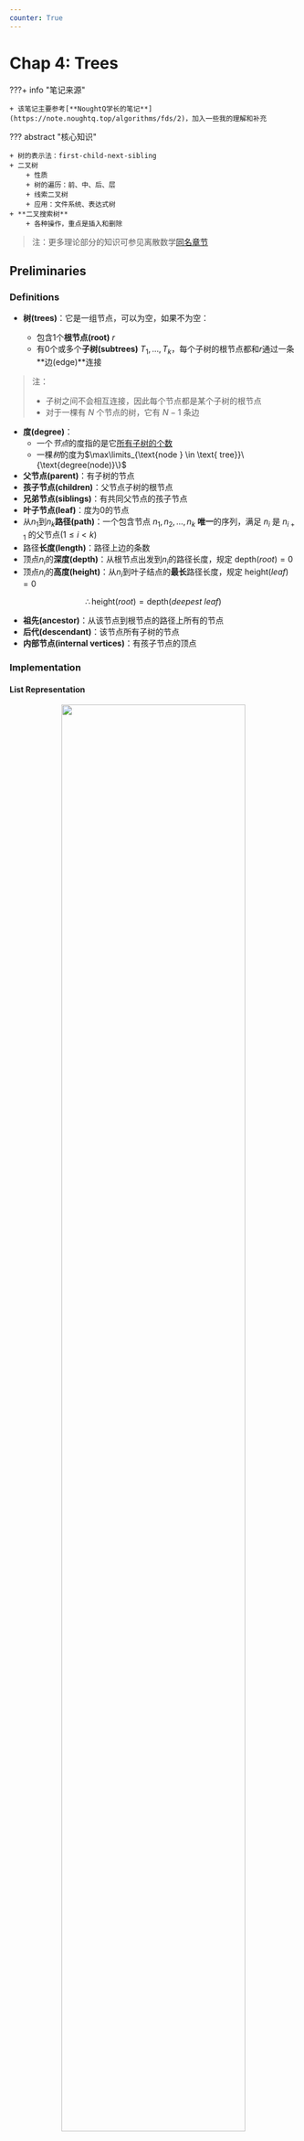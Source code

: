```yaml
---
counter: True
---
```


# Chap 4: Trees

???+ info "笔记来源"

    + 该笔记主要参考[**NoughtQ学长的笔记**](https://note.noughtq.top/algorithms/fds/2)，加入一些我的理解和补充

??? abstract "核心知识"

	+ 树的表示法：first-child-next-sibling
	+ 二叉树
		+ 性质
		+ 树的遍历：前、中、后、层
		+ 线索二叉树
		+ 应用：文件系统、表达式树
	+ **二叉搜索树**
		+ 各种操作，重点是插入和删除

>注：更多理论部分的知识可参见离散数学[同名章节](../../math/dm/11.md)

## Preliminaries

### Definitions

+ **树(trees)**：它是一组节点，可以为空，如果不为空：

	+ 包含1个**根节点(root)** $r$
	+ 有0个或多个**子树(subtrees)** $T_1, \dots, T_k$，每个子树的根节点都和$r$通过一条**边(edge)**连接

>注：
>
>+ 子树之间不会相互连接，因此每个节点都是某个子树的根节点
>+ 对于一棵有 $N$ 个节点的树，它有 $N - 1$ 条边

+ **度(degree)**：
	+ 一个*节点*的度指的是它<u>所有子树的个数</u>
	+ 一棵*树*的度为$\max\limits_{\text{node } \in \text{ tree}}\{\text{degree(node)}\}$
+ **父节点(parent)**：有子树的节点
+ **孩子节点(children)**：父节点子树的根节点
+ **兄弟节点(siblings)**：有共同父节点的孩子节点
+ **叶子节点(leaf)**：度为0的节点
+ 从$n_1$到$n_k$**路径(path)**：一个包含节点 $n_1, n_2, \dots, n_k$ **唯一**的序列，满足 $n_i$ 是 $n_{i+1}$ 的父节点($1 \le i < k$)
+ 路径**长度(length)**：路径上边的条数
+ 顶点$n_i$的**深度(depth)**：从根节点出发到$n_i$的路径长度，规定 $\mathrm{depth}(root) = 0$
+ 顶点$n_i$的**高度(height)**：从$n_i$到叶子结点的**最长**路径长度，规定 $\mathrm{height}(leaf) = 0$

$$\therefore \mathrm{height}(root) = \mathrm{depth}(deepest\text{ }leaf)$$

+ **祖先(ancestor)**：从该节点到根节点的路径上所有的节点
+ **后代(descendant)**：该节点所有子树的节点
+ **内部节点(internal vertices)**：有孩子节点的顶点

### Implementation

#### List Representation

<div style="text-align: center; margin-top: 15px;">
<img src="Images/C4/Quicker_20240320_173619.png" width="80%" style="margin: 0 auto;">
</div>

缺陷：每个节点的空间大小取决于它有多少个子树，这样实现起来就很麻烦

#### FirstChild-NextSibling Representation

<div style="text-align: center; margin-top: 15px;">
<img src="Images/C4/Quicker_20240421_204417.png" width="80%" style="margin: 0 auto;">
</div>

> 注：对于同一棵树，这种表示并**不唯一**，因为孩子的顺序可以是任意的

### Application(File System)

Unix 文件树 $\Rightarrow$ DOS 目录列表

!!! example "分层文件系统的目录列表"

	=== "Unix 系统"

		<div style="text-align: center; margin-top: 15px;">
		<img src="Images/C4/Quicker_20240320_184217.png" width="80%" style="margin: 0 auto;">
		</div>

	=== "DOS 系统"

		<div style="text-align: center; margin-top: 15px;">
		<img src="Images/C4/Quicker_20240320_184308.png" width="30%" style="margin: 0 auto;">
		</div>

注意：在UNIX系统中位于深度 $d_i$ 的文件，在转化为 DOS 系统的表示法时需要将它们的名字缩进 $d_i$ 倍的多个空格
	
代码实现（**前序遍历**）：
``` c 
static void ListDir(DirOfFile D, int Depth)
{
	if (D is legitimate entry)
	{
		PrintName(D, Depth);
		if (D is a directory)
			for (each child C of D)
				ListDir(C, Depth + 1);
	}
}
```
`Depth` 变量是不应该被用户看到的**内部变量**，需要隐藏起来。一种解决方法是像下面那样定义另外一个函数，隐藏`Depth` 接口

``` c
void ListDirectory(DirOfFile D)
{
	ListDir(D, 0);
}
```

---
计算目录大小：

<div style="text-align: center; margin-top: 15px;">
<img src="Images/C4/Quicker_20240320_185012.png" width="80%" style="margin: 0 auto;">
</div>

代码实现（**后序遍历**，时间复杂度$O(N)$）
``` c
static int SizeDir(DirOrFile D)
{
	int TotalSize;
	TotalSize = 0;
	if (D is a legitimate entry)
	{
		TotalSize = FileSize(D);
		if (D is a directory)
			for (each child C of D)
				TotalSize += SizeDir(C);
	} // end if D is legal
	return TotalSize;
}
```

## Binary Trees

**二叉树(binary tree)**：每个节点拥有不超过两个孩子的树

<div style="text-align: center; margin-top: 15px;">
<img src="Images/C4/Quicker_20240320_174545.png" width="80%" style="margin: 0 auto;">
</div>

补充：一般树（左图）的后序遍历 = 由上述方法得到的二叉树（右图）的中序遍历

### Expression Trees(syntax trees)

+ 先将[中缀表达式 -> 后缀表达式](3.md#infix-to-postfix-conversion)
+ 然后类似[后缀表达式求解](3.md#postfix-evaluation)的方法，遇到运算符时，将栈内的两个操作数弹出，与运算符构建一棵树，对应关系如下：

	+ 左子树：栈顶下面的元素
	+ 根节点：运算符
	+ 右子树：栈顶元素

	将这棵树压入栈中，重复上述步骤直到遍历完整个表达式

???+ play "动画演示"

	<div style="text-align: center; margin-top: 15px;">
	<img src="Images/C4/1.gif" width="80%" style="margin: 0 auto;">
	</div>

??? code "代码实现"

	``` c
	// from my work of project 2
	Tree ExpTree(Queue q)
	{
	    Tree ans;   // The final expression tree
	    Stack s;    // The stack for tree construction, containing the nodes or the trees
	    PtrToNode node, op1, op2, new;  // node for all element in the queue; op1 and op2 are operands;and new is a new tree
	    PtrToQueue cur = q->front->next;  // Starting from the second element, for the queue has a dummy header

	    s = CreateStack();  // Initialization
	    while (cur != NULL)  // Traversing all the element in the queue
	    {
	        node = CreateNode(cur->var);  // Creating node for every element in the queue
	        if(isalnum(cur->var[0]) || cur->var[0] == '-' && isalnum(cur->var[1]))  // If it's an operand, push it into the stack
	        {
	            Push1(node, s);
	            // printf("%s\n", str);
	        }
	        else  // If it's a operator,
	        {

	            op2 = Top1(s);  // Obtaining the top two operands from the stack
	            Pop(s);
	            op1 = Top1(s);
	            Pop(s);
	            new = CreateTree(node, op1, op2);  // Creating an expression (sub)tree
	            Push1(new, s);
	        }
	        cur = cur->next;
	    }
	    ans = Top1(s); // The remaining tree in the stack is the answer

	    return ans;

	}
	```

### Tree Traversals

**树的遍历(tree traversals)**：对树的每个节点都访问一次，时间复杂度为 $O(N)$

<div style="text-align: center; margin-top: 15px;">
<img src="Images/C4/Quicker_20240320_184009.png" width="80%" style="margin: 0 auto;">
</div>

**前序遍历(preorder traversal)**

``` c
void preorder(tree_ptr tree)
{
	if (tree)
	{
		visit(tree);
		for (each child C of tree)
			preorder(C);
	}
}
```

**后序遍历(postorder traversal)**

``` c
void postorder(tree_ptr tree)
{
	if (tree)
	{
		for (each child C of tree)
			postorder(C);
		visit(tree);
	}
}
```

**层序遍历(levelorder traversal)**

``` c
void levelorder(tree_ptr tree)
{
	enqueue(tree);
	while (queue is not empty)
	{
		visit(T = dequeue());
		for (each child C of T)
			enqueue(C);
	}
}
```

??? info "补充：“之”字形遍历"

	可以认为是“层序遍历 pro”：第 0 层（根节点）从右往左、第1层从左往右、第2层从右往左...，也就是说每层遍历完后都要改变一次遍历方向

	实现方法：用 2 个栈，一个存从左往右遍历的节点，一个存从右往左遍历的节点

**中序遍历(inorder traversal)**
``` c
// Recursion
void inorder(tree_ptr tree)
{
	if (tree)
	{
		inorder(tree->Left);
		visit(tree->Element);
		inorder(tree->Right);
	}
}

// Iteration(using stack)
void iter_inorder(tree_ptr tree)
{
	Stack S = CreateStack(MAX_SIZE);
	for (;;)
	{
		for (; tree; tree = tree->left)
			Push(tree, S);
		tree = Top(S);
		Pop(S);
		if (!tree)
			break;
		visit(tree->Element);
		tree = tree->Right;
	}
}
```

!!! note "注"

	+ 知道<u>前序或者后序遍历</u> + 中序遍历，可以确定唯一的一棵树
	+ 知道前序遍历 + 后序遍历，一般情况下无法确定树的形状

### Threaded Binary Trees

对于一般的二叉树，它的叶子节点的左右指针指向 `NULL`，这浪费了很多空间。而**线索二叉树(threaded binary trees)**很好地利用了闲置的节点，具体规则如下：

+ 如果 `Tree->Left` 为空，将它指向**中序**遍历中的**前一个节点**
+ 如果 `Tree->Right` 为空，将它指向**中序**遍历中的**后一个节点**
+ 有一个**头节点**(dummy node)，使得*最左边*和*最右边*孩子分别指向这个节点的左右孩子

``` c
// 结构声明
typedef struct ThreadedTreeNode *PtrTo ThreadedNode;
typedef struct PtrToThreadedNode ThreadedTree;
struct ThreadedTreeNode
{
	int LeftThread;      // if it is True, then Left
	TreadedTree Left;    // is a thread, not a child ptr
	ElementType Element;
	int RightThread;     // if it is True, then Right
	ThreadedTree Right;  // is a thread, not a child ptr
}
```

!!! example "例子"

	<div style="text-align: center; margin-top: 15px;">
	<img src="Images/C4/Quicker_20240320_190628.png" width="80%" style="margin: 0 auto;">
	</div>

	可以看到，我们从 dummy head node 出发，重复“左线索 $\rightarrow$ 右线索 $\rightarrow$ 左线索 $\rightarrow$ 右线索 $\dots$”的遍历过程，最后回到 dummy head node ，这样我们可以对整棵树进行一趟完整的中序遍历。

???+ note "注"

	虽然这里默认使用中序遍历的定义，但我们也可以将其修改成**前序**或者**后序**遍历的版本(比如对于后序遍历版的线索二叉树，某个节点空出来的左子树指向它在后序遍历中的前一个节点，空出来的右子树指向它在后序遍历中的后一个节点)

### Special Cases

+ **歪斜二叉树(skewed binary trees)**：

<div style="text-align: center; margin-top: 15px;">
<img src="Images/C4/Quicker_20240327_190541.png" width="40%" style="margin: 0 auto;">
</div>

+ **完全二叉树(complete binary trees)**：

<div style="text-align: center; margin-top: 15px;">
<img src="Images/C4/Quicker_20240327_190602.png" width="40%" style="margin: 0 auto;">
</div>


### Properties

+ 第 $i$ 层($i \ge 1$)最多拥有 $2^{i - 1}$ 个节点；深度为 $k$ 的二叉树最多有 $2^k - 1$ 个节点($k \ge 1$)

+ 对于非空的二叉树，$n_0 = n_2 + 1$，其中 $n_0$ 是叶子节点个数，$n_2$ 是度为 2 的节点个数

!!! note "证明"

	>注：该证明可推广至n叉树

	+ 令 $n_1$ 为度为 1 的节点，$n$ 为节点总数，则$n = n_0 + n_1 + n_2$
	+ 令 $B$ 为边的条数，则 $n = B + 1$，而且不难发现 $B = n_1 + 2n_2$
	+ 联立上述三个方程，可以得到 $n_0 = n_2 + 1$($n_1$ 被消掉了)

推论1：对于一棵完全二叉树，易知 $n_1 = 0$ 或 $1$。由 $n_0 = n_2 + 1$ 知:

+ 完全二叉树有奇数个节点时，$n_1 = 0$
+ 完全二叉树有偶数个节点时，$n_1 = 1$

:star:推论2：$n$ 叉树的叶子节点个数与 $n_1$ 无关，且 $n_0 = \sum\limits_{i = 2}^n (i - 1)n_i + 1$

## Binary Search Tree

### Definition

**二叉搜索树(Binary Search Tree)**是一棵二叉树，它可以是空树，如果非空，则遵循以下规则：

+ 每个节点有一个整数的**键(key)**，每个键互不相同
>这里这么定义是为了方便后面的操作，实际上键不必是整数，键也可以相同

+ 非空**左**子树的键必须**小于**根上的键
+ 非空**右**子树的键必须**大于**根上的键
+ 左右子树也是二叉搜索树

!!! note "注"

	+ 对二叉搜索树的**同一层**从左往右遍历，得到的键的序列是**有序**的
	+ 通过对二叉搜索树的**中序遍历**得到的元素序列是**有序**的
	+ 给出一棵二叉搜索树的**前序***或者***后序**遍历，根据二叉搜索树的定义，我们应当可以还原出这棵树
	+ 对于一棵*完全*的二叉搜索树，它**最小**的节点一定是**叶子节点**，最大的就不一定了

### ADT

**Objects**：拥有 0 个或多个元素的有限有序表

**Operations**：

+ `SearchTree MakeEmpty(SearchTree T);`
+ `Position Find(ElementType X, SearchTree T);`
+ `Position FindMin(SearchTree T);`
+ `Position FindMax(SearchTree T);`
+ `SearchTree Insert(ElementType X, SearchTree T);` :star:
+ `SearchTree Delete(ElementType X, SearchTree T);` :star:
+ `ElementType Retrieve(Position P);`

### Implementations

??? code "预先处理"

	``` c
	// 声明部分
	#ifndef _Tree_H

	struct TreeNode;
	typedef struct TreeNode * Position;
	typedef struct TreeNode * SearchTree;

	SearchTree MakeEmpty(SearchTree T);
	Position Find(ElementType X, SearchTree T);
	Position FindMin(SearchTree T);
	Position FindMax(SearchTree T);
	SearchTree Insert(ElementType X, SearchTree T);
	SearchTree Delete(ElementType X, SearchTree T);
	ElementType Retrieve(Position P);

	#endif // _Tree_H

	// 写在执行文件部分
	struct TreeNode
	{
		ElementType Element;
		SearchTree Left;
		SearchTree Right;
	}

	// 初始化处理（用到后序遍历），时间复杂度 O(logN)
	SearchTree MakeEmpty(SearchTree T)
	{
		if (T != NULL)
		{
			MakeEmpty(T->Left);
			MakeEmpty(T->Right);
			free(T);
		}
		return NULL;
	}
	```

#### Find

??? code "代码实现（递归版）"

	``` c
	Position Find(ElementType X, SearchTree T)
	{
		if (T == NULL)
			return NULL; // not found in an empty tree
		if (X < T->Element)  // if smaller than root
			return Find(X, T->Left);  // search left subtree
		else if (X > T->Element)  // if larger than root
			return Find(X, T->Right);  // search right subtree
		else  // if X == root
			return T;  // found
	}
	```

+ 时间复杂度 $T(N)$ 和空间复杂度 $S(N)$ 都等于 $O(d)$，其中 $d$ 为树 $X$ 的深度
+ 函数开始时应先判断树是否为空，如果少了这句，后面就会发生段错误（在不存在的树中获取元素，这是未定义的）
+ 这里的递归函数是[**尾递归(tail recursions)**](3.md#function-calls)，因此系统会自动将递归优化为循环

#### 一、尾递归的核心特征
尾递归（Tail Recursion）是一种特殊的递归形式，其核心特征是**递归调用出现在函数的最后一步操作**，且**无需保留当前函数的上下文**。这种特性使得尾递归可以被编译器/解释器优化为循环，避免栈溢出风险。

#### 二、尾递归与普通递归的对比
**普通递归示例**（计算阶乘）：
```python
def factorial(n):
    if n == 0:
        return 1
    else:
        return n * factorial(n-1)  # 递归后仍需进行乘法运算
```
- **问题**：每次递归调用需保留当前栈帧（存储n和返回地址），空间复杂度O(n)

**尾递归优化版**：
```python
def factorial_tail(n, acc=1):
    if n == 0:
        return acc
    else:
        return factorial_tail(n-1, acc*n)  # 递归是最后一步操作
```
- **关键改进**：通过累加器`acc`保存中间结果，消除后续乘法操作


#### 三、尾递归优化原理
1. **栈帧复用机制**
   由于尾递归调用后无需执行任何操作，编译器可复用当前栈帧，避免创建新栈帧。等效于：
   ```python
   while n > 0:
       acc *= n
       n -= 1
   ```

2. **优化条件**
   - 递归调用必须是函数的最后一步
   - 不能存在后续计算或条件分支
   - 函数本身应返回递归调用的结果（无额外处理）


#### 六、尾递归优化的应用场景
1. **函数式编程语言**：Scheme、Erlang等强制要求尾递归优化
2. **大数据处理**：递归处理链表/树结构时避免栈溢出
3. **状态机实现**：通过尾递归表达状态转换
4. **算法竞赛**：Python等不支持自动优化的语言需手动转换


####  总结
| 特性        | 尾递归         | 循环         |
|-------------|---------------|-------------|
| 栈空间      | O(1)（优化后） | O(1)        |
| 可读性      | 高            | 中等        |
| 编译器支持  | 依赖语言特性   | 通用        |
| 调试难度    | 较高           | 较低        |

**最佳实践**：
- 在支持尾递归优化的语言（如Scheme）中优先使用尾递归
- 在Python/Java等语言中，复杂算法建议手动转换为循环
- 递归深度超过1000时需考虑优化方案

??? code "代码实现（迭代版）"

	``` c
	Position Iter_Find(ElementType X, SearchTree T)
	{
		while (T)
		{
			if (X == T->Element)
				return T;  // found
			if (X < T->Element)
				T = T->Left;  // move down along left path
			else
				T = T->Right;  // move down along right path
		} // end while-loop
		return NULL;  // not found
	}
	```

#### FindMin

??? code "代码实现"

	``` c
	Position FindMin(SearchTree T)
	{
		if (T == NULL)
			return NULL;  // not found in an empty tree
		else if (T->Left == NULL)  // found left most
			return T;
		else
			return FindMin(T->Left); // keep moving to left
	}
	```

#### FindMax

??? code "代码实现"

	``` c
	Position FindMax(SearchTree T)
	{
		if (T != NULL)
			while (T->Right != NULL)
				T = T->Right;  // keep moving to find right most
		return T;  // return NULL or the right most
	}
	```
`FindMin()` 和 `FindMax` 函数的时间复杂度均为 $O(d)$，$d$ 为树的深度

#### Insert

!!! note "思路"

	执行过程类似 `Find`

	+ 如果找到了该节点，可以不做任何处理，也可以给它的计数器 +1（如果节点有计数字段的话）
	+ 否则将最后遇到的**非空节点**视为新节点的父节点，然后将新节点插入 `NULL` 的位置上

??? code "代码实现"

	``` c
	SearchTree Insert(ElementType X, SearchTree T)
	{
		if (T == NULL)  // Create and return a one-node tree
		{
			T = (SearchTree)malloc(sizeof(struct TreeNode));
			if (T == NULL)
				FatalError("Out of space!!!");
			else
			{
				T->Element = X;
				T->Left = T->Right = NULL;
			}
		}  // End create a one-node tree
		else
		{
			if (X < T->Element)
				T->Left = Insert(X, T->Left);
			else if (X > T->Element)
				T->Right = Insert(X, T->Right);
			// Else X is in the tree already, we'll do nothing
		}
		return T; // Don't forget this line!!
	}
	```

时间复杂度：$O(d)$

!!! question "思考"

	=== "问题"

		可不可以这样简化一下插入函数——将函数返回类型改为`void`，然后在第一个`else`中不采用赋值语句，最后也不返回`T`

	=== "答案"

		NO!!!

		如果最后没有在树中找到要插入的节点，那么就需要新建一棵子树。如果建完这棵树后没有返回，那么这棵子树的父节点无法与它建立联系，这棵子树与原来的树就是断开的，因此建了也等于白建。


#### Delete

这是二叉搜索树中最难处理的部分。我们要处理有三种情况：

+ 叶子结点
+ 有一个孩子
+ ==有两个孩子==

!!! note "具体分析"

	其中前两种情况的实现较为简单，最后的情况较为复杂

	+ 删除**叶子节点**：直接将它的父节点连接到空节点上
	+ 删除**度为1**的节点：用该节点的子节点替换它自身
	+ 删除**度为2**的节点：

		+ 用该节点**左子树的最大节点**或**右子树的最小节点**（挑一种）替换它自身
		>解释：以右子树最小节点为例，将其作为新的父节点，因为它既满足比左子树所有节点大（右子树的节点>左子树的节点），又满足比新的右子树所有节点小（它原本就是右子树最小的节点）
		
		+ 从子树中删除用来替换的节点
		>注意用来替换的节点的度不超过1

??? code "代码实现"

	``` c
	// 这里删除度为 2 的节点时采用拿右子树最小节点替换的方法
	SearchTree Delete(ElementType X, SearchTree T)
	{
		Position TmpCell;
		if (T == NULL)
			Error("Element not found");
		else
		{
			if (X < T->ELement)  // Go left
				T->Left = Delete(X, T->Left);
			else if (X > T->Element)  // Go right
				T->Right = Delete(X, T->Right);
			else  // Found element to be deleted
			{
				if (T->Left && T->Right)  // Two children
				{  // Replace with smallest in right subtree
					TmpCell = FindMin(T->Right);
					T->Element = TmpCell->Element;
					T->Right = Delete(T->Element, T->Right);
				}  // End if 
				else  // One or zero child
				{
					TmpCell = T;
					if (T->Left == NULL)  // Also handles 0 child
						T = T->Right;
					else if (T->Right == NULL)
						T = T->Left;
					free(TmpCell);  // End else 1 or 0 child
				}
			}
		} 
		return T;
	}
	```

时间复杂度：$O(h)$，$h$ 是树的高度。显然，这种删除的操作效率不高

改进方法：如果删除操作用的不多，可以采用 **lazy deletion** 的方法——为每个节点添加一个 `flag` 字段，来标记节点是否被删除。因此我们不必通过释放节点的空间的方式来删除节点；而且如果我们重新插入已经删除的节点，也不需要使用 `malloc()` 分配内存，从而提高程序的效率。

### Average-Case Analysis

通过计算发现，树的所有节点的平均深度为 $O(logN)$（证明过程见教材 $P_{108}$）

 二叉搜索树的大小取决于**插入的顺序**和**删除**操作

+ 插入：如果顺序不够随机（最坏的情况：升/降序），则树会**退化**成一个链表，因此**最坏情况**的时间复杂度为$O(N)$
+ 删除：以替换为右子树最小节点为例，过多的删除操作会导致右子树不断缩小，左子树的规模会大于右子树，破坏了树的平衡

